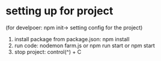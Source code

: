 # setting up for project
(for develpoer: npm init-> setting config for the project)
1. install package from package.json: npm install
2. run code: nodemon farm.js or npm run start or npm start
3. stop project: control(^) + C


